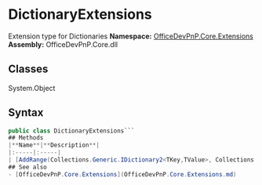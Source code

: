 # DictionaryExtensions
Extension type for Dictionaries
**Namespace:** [OfficeDevPnP.Core.Extensions](OfficeDevPnP.Core.Extensions.md)
**Assembly:** OfficeDevPnP.Core.dll
## Classes
System.Object
## Syntax
```C#
public class DictionaryExtensions```
## Methods
|**Name**|**Description**|
|:-----|:-----|
| [AddRange(Collections.Generic.IDictionary2<TKey,TValue>, Collections.Generic.IDictionary2<TKey,TValue>)](DictionaryExtensionsAddRangeCollections.Generic.IDictionary2<TKey,TValue>Collections.Generic.IDictionary2<TKey,TValue>.md) | 
## See also
- [OfficeDevPnP.Core.Extensions](OfficeDevPnP.Core.Extensions.md)
